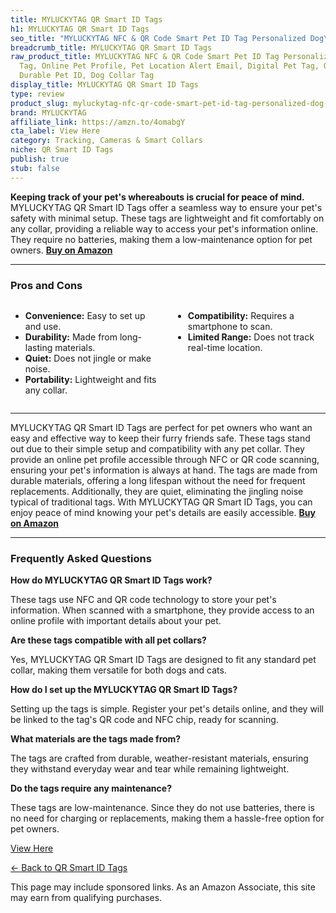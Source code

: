 ```yaml
---
title: MYLUCKYTAG QR Smart ID Tags
h1: MYLUCKYTAG QR Smart ID Tags
seo_title: "MYLUCKYTAG NFC & QR Code Smart Pet ID Tag Personalized Dog\u2026"
breadcrumb_title: MYLUCKYTAG QR Smart ID Tags
raw_product_title: MYLUCKYTAG NFC & QR Code Smart Pet ID Tag Personalized Dog Cat
  Tag, Online Pet Profile, Pet Location Alert Email, Digital Pet Tag, Quiet Pet Tag,
  Durable Pet ID, Dog Collar Tag
display_title: MYLUCKYTAG QR Smart ID Tags
type: review
product_slug: myluckytag-nfc-qr-code-smart-pet-id-tag-personalized-dog-cat-tag-online-769ad49d
brand: MYLUCKYTAG
affiliate_link: https://amzn.to/4omabgY
cta_label: View Here
category: Tracking, Cameras & Smart Collars
niche: QR Smart ID Tags
publish: true
stub: false
---
```


<div id="intro" class="full-width">
  <p><strong>Keeping track of your pet's whereabouts is crucial for peace of mind.</strong> MYLUCKYTAG QR Smart ID Tags offer a seamless way to ensure your pet's safety with minimal setup. These tags are lightweight and fit comfortably on any collar, providing a reliable way to access your pet's information online. They require no batteries, making them a low-maintenance option for pet owners. <a href="https://amzn.to/4omabgY" rel="nofollow sponsored noopener" target="_blank"><strong>Buy on Amazon</strong></a></p>
</div>

<hr />
<h3 id="pros-cons">Pros and Cons</h3>
<div class="pc-grid" style="display:grid;grid-template-columns:1fr 1fr;gap:16px;">
  <ul>
    <li><strong>Convenience:</strong> Easy to set up and use.</li>
    <li><strong>Durability:</strong> Made from long-lasting materials.</li>
    <li><strong>Quiet:</strong> Does not jingle or make noise.</li>
    <li><strong>Portability:</strong> Lightweight and fits any collar.</li>
  </ul>
  <ul>
    <li><strong>Compatibility:</strong> Requires a smartphone to scan.</li>
    <li><strong>Limited Range:</strong> Does not track real-time location.</li>
  </ul>
</div>
<hr />

<div class="full-width">
  <p>MYLUCKYTAG QR Smart ID Tags are perfect for pet owners who want an easy and effective way to keep their furry friends safe. These tags stand out due to their simple setup and compatibility with any pet collar. They provide an online pet profile accessible through NFC or QR code scanning, ensuring your pet's information is always at hand. The tags are made from durable materials, offering a long lifespan without the need for frequent replacements. Additionally, they are quiet, eliminating the jingling noise typical of traditional tags. With MYLUCKYTAG QR Smart ID Tags, you can enjoy peace of mind knowing your pet's details are easily accessible. <a href="https://amzn.to/4omabgY" rel="nofollow sponsored noopener" target="_blank"><strong>Buy on Amazon</strong></a></p>
</div>

<hr />
<h3 id="faqs">Frequently Asked Questions</h3>

<p><strong>How do MYLUCKYTAG QR Smart ID Tags work?</strong></p>
<p>These tags use NFC and QR code technology to store your pet's information. When scanned with a smartphone, they provide access to an online profile with important details about your pet.</p>

<p><strong>Are these tags compatible with all pet collars?</strong></p>
<p>Yes, MYLUCKYTAG QR Smart ID Tags are designed to fit any standard pet collar, making them versatile for both dogs and cats.</p>

<p><strong>How do I set up the MYLUCKYTAG QR Smart ID Tags?</strong></p>
<p>Setting up the tags is simple. Register your pet's details online, and they will be linked to the tag's QR code and NFC chip, ready for scanning.</p>

<p><strong>What materials are the tags made from?</strong></p>
<p>The tags are crafted from durable, weather-resistant materials, ensuring they withstand everyday wear and tear while remaining lightweight.</p>

<p><strong>Do the tags require any maintenance?</strong></p>
<p>These tags are low-maintenance. Since they do not use batteries, there is no need for charging or replacements, making them a hassle-free option for pet owners.</p>
<p><a class="btn" href="https://amzn.to/4omabgY" target="_blank" rel="nofollow sponsored noopener">View Here</a></p>
<p><a href="/roundups/tracking-cameras-smart-collars/qr-smart-id-tags/">← Back to QR Smart ID Tags</a></p>
<aside class="disclosure">This page may include sponsored links. As an Amazon Associate, this site may earn from qualifying purchases.</aside>
